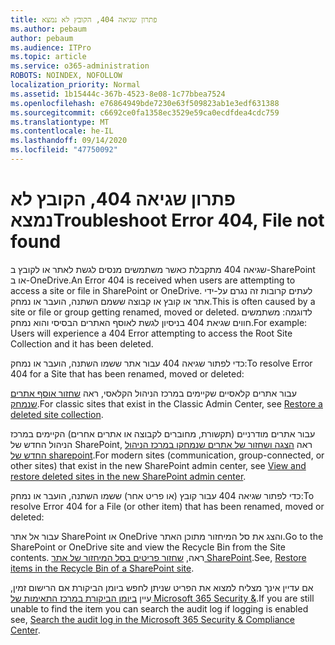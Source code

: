 ```yaml
---
title: פתרון שגיאה 404, הקובץ לא נמצא
ms.author: pebaum
author: pebaum
ms.audience: ITPro
ms.topic: article
ms.service: o365-administration
ROBOTS: NOINDEX, NOFOLLOW
localization_priority: Normal
ms.assetid: 1b15444c-367b-4523-8e08-1c77bbea7524
ms.openlocfilehash: e76864949bde7230e63f509823ab1e3edf631388
ms.sourcegitcommit: c6692ce0fa1358ec3529e59ca0ecdfdea4cdc759
ms.translationtype: MT
ms.contentlocale: he-IL
ms.lasthandoff: 09/14/2020
ms.locfileid: "47750092"
---
```

# <a name="troubleshoot-error-404-file-not-found"></a><span data-ttu-id="927e3-102">פתרון שגיאה 404, הקובץ לא נמצא</span><span class="sxs-lookup"><span data-stu-id="927e3-102">Troubleshoot Error 404, File not found</span></span>

<span data-ttu-id="927e3-103">שגיאה 404 מתקבלת כאשר משתמשים מנסים לגשת לאתר או לקובץ ב-SharePoint או ב-OneDrive.</span><span class="sxs-lookup"><span data-stu-id="927e3-103">An Error 404 is received when users are attempting to access a site or file in SharePoint or OneDrive.</span></span> <span data-ttu-id="927e3-104">לעתים קרובות זה נגרם על-ידי אתר או קובץ או קבוצה ששמם השתנה, הועבר או נמחק.</span><span class="sxs-lookup"><span data-stu-id="927e3-104">This is often caused by a site or file or group getting renamed, moved or deleted.</span></span> <span data-ttu-id="927e3-105">לדוגמה: משתמשים חווים שגיאת 404 בניסיון לגשת לאוסף האתרים הבסיסי והוא נמחק.</span><span class="sxs-lookup"><span data-stu-id="927e3-105">For example: Users will experience a 404 Error attempting to access the Root Site Collection and it has been deleted.</span></span>

<span data-ttu-id="927e3-106">כדי לפתור שגיאה 404 עבור אתר ששמו השתנה, הועבר או נמחק:</span><span class="sxs-lookup"><span data-stu-id="927e3-106">To resolve Error 404 for a Site that has been renamed, moved or deleted:</span></span>

<span data-ttu-id="927e3-107">עבור אתרים קלאסיים שקיימים במרכז הניהול הקלאסי, ראה [שחזור אוסף אתרים שנמחק](https://docs.microsoft.com/sharepoint/restore-deleted-site-collection).</span><span class="sxs-lookup"><span data-stu-id="927e3-107">For classic sites that exist in the Classic Admin Center, see [Restore a deleted site collection](https://docs.microsoft.com/sharepoint/restore-deleted-site-collection).</span></span>

<span data-ttu-id="927e3-108">עבור אתרים מודרניים (תקשורת, מחוברים לקבוצה או אתרים אחרים) הקיימים במרכז הניהול החדש של SharePoint, ראה [הצגה ושחזור של אתרים שנמחקו במרכז הניהול החדש של sharepoint](https://docs.microsoft.com/sharepoint/restore-deleted-site-collection).</span><span class="sxs-lookup"><span data-stu-id="927e3-108">For modern sites (communication, group-connected, or other sites) that exist in the new SharePoint admin center, see [View and restore deleted sites in the new SharePoint admin center](https://docs.microsoft.com/sharepoint/restore-deleted-site-collection).</span></span>

<span data-ttu-id="927e3-109">כדי לפתור שגיאה 404 עבור קובץ (או פריט אחר) ששמו השתנה, הועבר או נמחק:</span><span class="sxs-lookup"><span data-stu-id="927e3-109">To resolve Error 404 for a File (or other item) that has been renamed, moved or deleted:</span></span>

<span data-ttu-id="927e3-110">עבור אל אתר SharePoint או OneDrive והצג את סל המיחזור מתוכן האתר.</span><span class="sxs-lookup"><span data-stu-id="927e3-110">Go to the SharePoint or OneDrive site and view the Recycle Bin from the Site contents.</span></span> <span data-ttu-id="927e3-111">ראה, [שחזור פריטים בסל המיחזור של אתר SharePoint](https://support.office.com/article/Restore-items-in-the-Recycle-Bin-of-a-SharePoint-site-6df466b6-55f2-4898-8d6e-c0dff851a0be#ID0EAADAAA=Online).</span><span class="sxs-lookup"><span data-stu-id="927e3-111">See, [Restore items in the Recycle Bin of a SharePoint site](https://support.office.com/article/Restore-items-in-the-Recycle-Bin-of-a-SharePoint-site-6df466b6-55f2-4898-8d6e-c0dff851a0be#ID0EAADAAA=Online).</span></span>

<span data-ttu-id="927e3-112">אם עדיין אינך מצליח למצוא את הפריט שניתן לחפש ביומן הביקורת אם הרישום זמין, עיין [ביומן הביקורת במרכז התאימות של Microsoft 365 Security &](https://docs.microsoft.com/microsoft-365/compliance/search-the-audit-log-in-security-and-compliance).</span><span class="sxs-lookup"><span data-stu-id="927e3-112">If you are still unable to find the item you can search the audit log if logging is enabled see, [Search the audit log in the Microsoft 365 Security & Compliance Center](https://docs.microsoft.com/microsoft-365/compliance/search-the-audit-log-in-security-and-compliance).</span></span>
